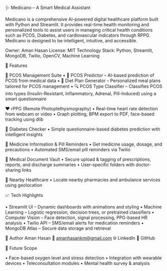🩺 Medicano – A Smart Medical Assistant

Medicano is a comprehensive AI-powered digital healthcare platform built with Python and Streamlit. It provides real-time health monitoring and personalized tools to assist users in managing critical health conditions such as PCOS, Diabetes, and cardiovascular indicators through RPPG. Medicano is designed to be intelligent, intuitive, and accessible.

Owner: Aman Hasan
License: MIT
Technology Stack: Python, Streamlit, MongoDB, Twilio, OpenCV, Machine Learning

🚀 Features

🔬 PCOS Management Suite
• 🧬 PCOS Predictor – AI-based prediction of PCOS from medical data
• 🥗 Diet Plan Generator – Personalized meal plans tailored for PCOS management
• 🔍 PCOS Type Classifier – Classifies PCOS into types (Insulin-Resistant, Inflammatory, Adrenal, Pill-Induced) using a smart questionnaire

❤️ rPPG (Remote Photoplethysmography)
• Real-time heart rate detection from webcam or video
• Graph plotting, BPM export to PDF, face-based tracking using dlib

💉 Diabetes Checker
• Simple questionnaire-based diabetes prediction with intelligent insights

💊 Medicine Information & Pill Reminders
• Get medicine usage, dosage, and precautions
• Automated SMS/email pill reminders via Twilio

🧾 Medical Document Vault
• Secure upload & tagging of prescriptions, reports, and discharge summaries
• User-specific folders with doctor-sharing links

🏥 Nearby Healthcare
• Locate nearby pharmacies and ambulance services using geolocation

📈 Tech Highlights

• Streamlit UI – Dynamic dashboards with animations and styling
• Machine Learning – Logistic regression, decision trees, or pretrained classifiers
• Computer Vision – Face detection, signal processing, PPG-based HR analysis
• Twilio API – SMS/email alerts for medication reminders
• MongoDB Atlas – Secure data storage and retrieval

👤 Author
Aman Hasan
📧 amanhasankm@gmail.com
🌐 LinkedIn
🐙 GitHub

🧠 Future Scope

• Face-based oxygen level and stress detection
• Integration with wearable devices
• Teleconsultation modules
• Mental health survey & analysis

